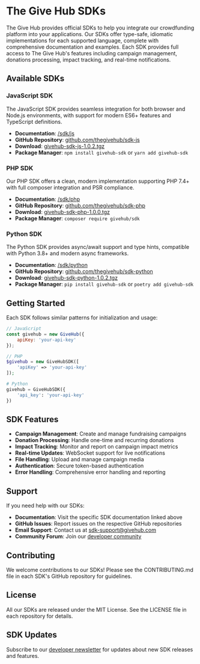 # The Give Hub SDKs

The Give Hub provides official SDKs to help you integrate our crowdfunding platform into your applications. Our SDKs offer type-safe, idiomatic implementations for each supported language, complete with comprehensive documentation and examples. Each SDK provides full access to The Give Hub's features including campaign management, donations processing, impact tracking, and real-time notifications.

## Available SDKs

### JavaScript SDK
The JavaScript SDK provides seamless integration for both browser and Node.js environments, with support for modern ES6+ features and TypeScript definitions.

- **Documentation**: [/sdk/js](/sdk/js)
- **GitHub Repository**: [github.com/thegivehub/sdk-js](https://github.com/thegivehub/sdk-js)
- **Download**: [givehub-sdk-js-1.0.2.tgz](/sdk/givehub-sdk-js-1.0.2.tgz)
- **Package Manager**: `npm install givehub-sdk` or `yarn add givehub-sdk`

### PHP SDK
Our PHP SDK offers a clean, modern implementation supporting PHP 7.4+ with full composer integration and PSR compliance.

- **Documentation**: [/sdk/php](/sdk/php)
- **GitHub Repository**: [github.com/thegivehub/sdk-php](https://github.com/thegivehub/sdk-php)
- **Download**: [givehub-sdk-php-1.0.0.tgz](/sdk/givehub-sdk-php-1.0.2.tgz)
- **Package Manager**: `composer require givehub/sdk`

### Python SDK
The Python SDK provides async/await support and type hints, compatible with Python 3.8+ and modern async frameworks.

- **Documentation**: [/sdk/python](/sdk/python)
- **GitHub Repository**: [github.com/thegivehub/sdk-python](https://github.com/thegivehub/sdk-python)
- **Download**: [givehub-sdk-python-1.0.2.tgz](/sdk/givehub-sdk-python-1.0.2.tgz)
- **Package Manager**: `pip install givehub-sdk` or `poetry add givehub-sdk`

## Getting Started

Each SDK follows similar patterns for initialization and usage:

```javascript
// JavaScript
const givehub = new GiveHub({
    apiKey: 'your-api-key'
});
```

```php
// PHP
$givehub = new GiveHubSDK([
    'apiKey' => 'your-api-key'
]);
```

```python
# Python
givehub = GiveHubSDK({
    'api_key': 'your-api-key'
})
```

## SDK Features

- **Campaign Management**: Create and manage fundraising campaigns
- **Donation Processing**: Handle one-time and recurring donations
- **Impact Tracking**: Monitor and report on campaign impact metrics
- **Real-time Updates**: WebSocket support for live notifications
- **File Handling**: Upload and manage campaign media
- **Authentication**: Secure token-based authentication
- **Error Handling**: Comprehensive error handling and reporting

## Support

If you need help with our SDKs:

- **Documentation**: Visit the specific SDK documentation linked above
- **GitHub Issues**: Report issues on the respective GitHub repositories
- **Email Support**: Contact us at sdk-support@givehub.com
- **Community Forum**: Join our [developer community](https://community.givehub.com)

## Contributing

We welcome contributions to our SDKs! Please see the CONTRIBUTING.md file in each SDK's GitHub repository for guidelines.

## License

All our SDKs are released under the MIT License. See the LICENSE file in each repository for details.

## SDK Updates

Subscribe to our [developer newsletter](https://givehub.com/developers/newsletter) for updates about new SDK releases and features.
